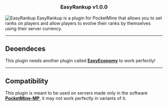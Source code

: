 # <h3 align="center">EasyRankup v1.0.0</h3>

![EasyRankup](https://media.discordapp.net/attachments/1038905188301426708/1053753495775359006/1671304731095.png) 
EasyRankup is a plugin for PocketMine that allows you to set ranks on players and allow players to evolve their ranks by themselves using their server currency.  
- - - -
## Deoendeces
This plugin needs another plugin called **[EasyEconomy](https://github.com/ImperaZim/EasyEconomy)** to work perfectly! 
- - - -
## Compatibility 
This plugin is meant to be used on servers made only in the software **[PocketMine-MP](https://github.com/pmmp/PocketMine-MP)**, it may not work perfectly in variants of it.
 
